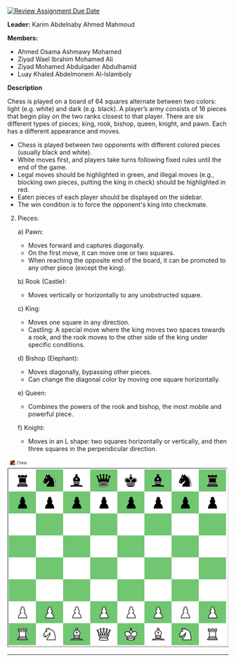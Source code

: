 [![Review Assignment Due Date](https://classroom.github.com/assets/deadline-readme-button-24ddc0f5d75046c5622901739e7c5dd533143b0c8e959d652212380cedb1ea36.svg)](https://classroom.github.com/a/s-rx3t9_)



**Leader:** Karim Abdelnaby Ahmed Mahmoud

**Members:**
- Ahmed Osama Ashmawy Mohamed
- Ziyad Wael Ibrahim Mohamed Ali
- Ziyad Mohamed Abdulqader Abdulhamid
- Luay Khaled Abdelmonem Al-Islamboly

**Description**

Chess is played on a board of 64 squares alternate between two colors: light (e.g. white) and dark (e.g. black).
A player’s army consists of 16 pieces that begin play on the two ranks closest to that player.
There are six different types of pieces; king, rook, bishop, queen, knight, and pawn. Each has a different appearance and moves.

- Chess is played between two opponents with different colored pieces (usually black and white).
- White moves first, and players take turns following fixed rules until the end of the game.
- Legal moves should be highlighted in green, and illegal moves (e.g., blocking own pieces, putting the king in check) should be highlighted in red.
- Eaten pieces of each player should be displayed on the sidebar.
- The win condition is to force the opponent's king into checkmate.

2. Pieces:

   a) Pawn:
   - Moves forward and captures diagonally.
   - On the first move, it can move one or two squares.
   - When reaching the opposite end of the board, it can be promoted to any other piece (except the king).

   b) Rook (Castle):
   - Moves vertically or horizontally to any unobstructed square.

   c) King:
   - Moves one square in any direction.
   - Castling: A special move where the king moves two spaces towards a rook, and the rook moves to the other side of the king under specific conditions.

   d) Bishop (Elephant):
   - Moves diagonally, bypassing other pieces.
   - Can change the diagonal color by moving one square horizontally.

   e) Queen:
   - Combines the powers of the rook and bishop, the most mobile and powerful piece.

   f) Knight:
   - Moves in an L shape: two squares horizontally or vertically, and then three squares in the perpendicular direction.

![The San Juan Mountains are beautiful!](https://github.com/Ashmawy21/test/blob/86ed2927f9112b14e9feea377da637dd530f740d/ChessBoardGUI(1).png)

---
